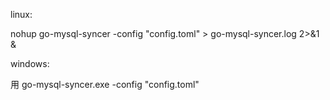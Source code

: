 linux:

nohup go-mysql-syncer -config "config.toml" > go-mysql-syncer.log 2>&1 &

windows:

用
go-mysql-syncer.exe -config "config.toml" 

